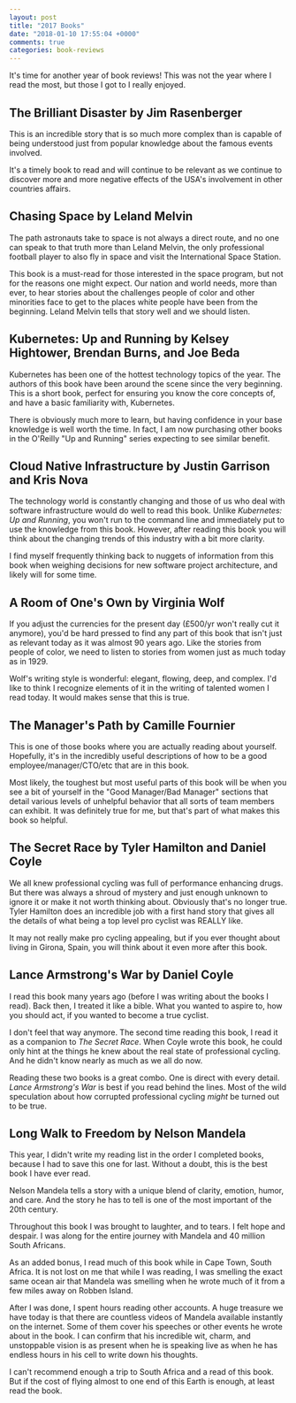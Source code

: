 ```yaml
---
layout: post
title: "2017 Books"
date: "2018-01-10 17:55:04 +0000"
comments: true
categories: book-reviews
---
```


It's time for another year of book reviews! This was not the year where I read the most, but those I
got to I really enjoyed.

## The Brilliant Disaster by Jim Rasenberger

This is an incredible story that is so much more complex than is capable of being understood just
from popular knowledge about the famous events involved.

It's a timely book to read and will continue to be relevant as we continue to discover more and more
negative effects of the USA's involvement in other countries affairs.

## Chasing Space by Leland Melvin

The path astronauts take to space is not always a direct route, and no one can speak to that truth
more than Leland Melvin, the only professional football player to also fly in space and visit the
International Space Station.

This book is a must-read for those interested in the space program, but not for the reasons one
might expect. Our nation and world needs, more than ever, to hear stories about the challenges
people of color and other minorities face to get to the places white people have been from the
beginning. Leland Melvin tells that story well and we should listen.

## Kubernetes: Up and Running by Kelsey Hightower, Brendan Burns, and Joe Beda

Kubernetes has been one of the hottest technology topics of the year. The authors of this book have
been around the scene since the very beginning. This is a short book, perfect for ensuring
you know the core concepts of, and have a basic familiarity with, Kubernetes.

There is obviously much more to learn, but having confidence in your base knowledge is well worth
the time. In fact, I am now purchasing other books in the O'Reilly "Up and Running" series expecting
to see similar benefit.

## Cloud Native Infrastructure by Justin Garrison and Kris Nova

The technology world is constantly changing and those of us who deal with software infrastructure
would do well to read this book. Unlike _Kubernetes: Up and Running_, you won't run to the command
line and immediately put to use the knowledge from this book. However, after reading this book you
will think about the changing trends of this industry with a bit more clarity.

I find myself frequently thinking back to nuggets of information from this book when weighing
decisions for new software project architecture, and likely will for some time.

## A Room of One's Own by Virginia Wolf

If you adjust the currencies for the present day (£500/yr won't really cut it anymore), you'd be
hard pressed to find any part of this book that isn't just as relevant today as it was almost 90
years ago. Like the stories from people of color, we need to listen to stories from women just as
much today as in 1929.

Wolf's writing style is wonderful: elegant, flowing, deep, and complex. I'd like to think I
recognize elements of it in the writing of talented women I read today. It would makes sense that
this is true.

## The Manager's Path by Camille Fournier

This is one of those books where you are actually reading about yourself. Hopefully, it's in the
incredibly useful descriptions of how to be a good employee/manager/CTO/etc that are in this book.

Most likely, the toughest but most useful parts of this book will be when you see a bit of yourself
in the "Good Manager/Bad Manager" sections that detail various levels of unhelpful behavior that all
sorts of team members can exhibit. It was definitely true for me, but that's part of what makes this
book so helpful.

## The Secret Race by Tyler Hamilton and Daniel Coyle

We all knew professional cycling was full of performance enhancing drugs. But there was always a
shroud of mystery and just enough unknown to ignore it or make it not worth thinking about.
Obviously that's no longer true. Tyler Hamilton does an incredible job with a first hand story that
gives all the details of what being a top level pro cyclist was REALLY like.

It may not really make pro cycling appealing, but if you ever thought about living in Girona, Spain,
you will think about it even more after this book.

## Lance Armstrong's War by Daniel Coyle

I read this book many years ago (before I was writing about the books I read). Back then, I treated
it like a bible. What you wanted to aspire to, how you should act, if you wanted to become a true
cyclist.

I don't feel that way anymore. The second time reading this book, I read it as a companion to _The
Secret Race_. When Coyle wrote this book, he could only hint at the things he knew about the real
state of professional cycling. And he didn't know nearly as much as we all do now.

Reading these two books is a great combo. One is direct with every detail. _Lance Armstrong's War_
is best if you read behind the lines. Most of the wild speculation about how corrupted professional
cycling _might_ be turned out to be true.

## Long Walk to Freedom by Nelson Mandela

This year, I didn't write my reading list in the order I completed books, because I had to save this
one for last. Without a doubt, this is the best book I have ever read.

Nelson Mandela tells a story with a unique blend of clarity, emotion, humor, and care. And the story he
has to tell is one of the most important of the 20th century.

Throughout this book I was brought to laughter, and to tears. I felt hope and despair. I was along
for the entire journey with Mandela and 40 million South Africans.

As an added bonus, I read much of this book while in Cape Town, South Africa. It is not lost on me
that while I was reading, I was smelling the exact same ocean air that Mandela was smelling when he
wrote much of it from a few miles away on Robben Island.

After I was done, I spent hours reading other accounts. A huge treasure we have today is that there
are countless videos of Mandela available instantly on the internet. Some of them cover his speeches
or other events he wrote about in the book. I can confirm that his incredible wit, charm, and
unstoppable vision is as present when he is speaking live as when he has endless hours in his cell
to write down his thoughts.

I can't recommend enough a trip to South Africa and a read of this book. But if the cost of flying
almost to one end of this Earth is enough, at least read the book.
